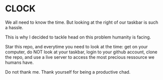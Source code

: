 # CLOCK

We all need to know the time. But looking at the right of our taskbar is such a hassle.

This is why I decided to tackle head on this problem humanity is facing.

Star this repo, and everytime you need to look at the time: get on your computer, do NOT look at your taskbar, login to your github account, clone the repo, and use a live server to access the most precious ressource we humans have.

Do not thank me. Thank yourself for being a productive chad.


